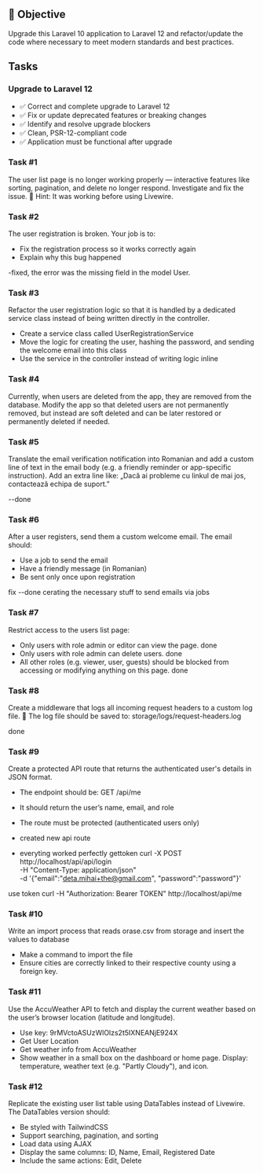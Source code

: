 ## 🧠 Objective

Upgrade this Laravel 10 application to Laravel 12 and refactor/update the code where necessary to meet modern standards and best practices.

## Tasks

### Upgrade to Laravel 12

- ✅ Correct and complete upgrade to Laravel 12
- ✅ Fix or update deprecated features or breaking changes
- ✅ Identify and resolve upgrade blockers
- ✅ Clean, PSR-12-compliant code
- ✅ Application must be functional after upgrade

### Task #1

The user list page is no longer working properly — interactive features like sorting, pagination, and delete no longer respond.
Investigate and fix the issue.
💬 Hint: It was working before using Livewire.

### Task #2

The user registration is broken.
Your job is to:

- Fix the registration process so it works correctly again
- Explain why this bug happened

-fixed, the error was the missing field in the model User.

### Task #3

Refactor the user registration logic so that it is handled by a dedicated service class instead of being written directly in the controller.

- Create a service class called UserRegistrationService
- Move the logic for creating the user, hashing the password, and sending the welcome email into this class
- Use the service in the controller instead of writing logic inline

### Task #4

Currently, when users are deleted from the app, they are removed from the database.
Modify the app so that deleted users are not permanently removed, but instead are
soft deleted and can be later restored or permanently deleted if needed.

### Task #5

Translate the email verification notification into Romanian and add a custom line
of text in the email body (e.g. a friendly reminder or app-specific instruction).
Add an extra line like: „Dacă ai probleme cu linkul de mai jos, contactează echipa de suport.”

--done

### Task #6

After a user registers, send them a custom welcome email. The email should:

- Use a job to send the email
- Have a friendly message (in Romanian)
- Be sent only once upon registration


fix
--done cerating the necessary stuff to send emails via jobs

### Task #7

Restrict access to the users list page:

- Only users with role admin or editor can view the page.
done
- Only users with role admin can delete users.
done
- All other roles (e.g. viewer, user, guests) should be blocked from accessing or modifying anything on this page.
done

### Task #8

Create a middleware that logs all incoming request headers to a custom log file.
📁 The log file should be saved to: storage/logs/request-headers.log

done

### Task #9

Create a protected API route that returns the authenticated user's details in JSON format.

- The endpoint should be: GET /api/me
- It should return the user’s name, email, and role
- The route must be protected (authenticated users only)

- created new api route
- everyting worked perfectly
gettoken
curl -X POST http://localhost/api/api/login \
  -H "Content-Type: application/json" \
  -d '{"email":"deta.mihai+the@gmail.com", "password":"password"}'

 use token
 curl -H "Authorization: Bearer TOKEN" http://localhost/api/me


### Task #10

Write an import process that reads orase.csv from storage and insert the values to database

- Make a command to import the file
- Ensure cities are correctly linked to their respective county using a foreign key.

### Task #11

Use the AccuWeather API to fetch and display the current weather based on the user’s browser location (latitude and longitude).

- Use key: 9rMVctoASUzWlOlzs2t5IXNEANjE924X
- Get User Location
- Get weather info from AccuWeather
- Show weather in a small box on the dashboard or home page. Display: temperature, weather text (e.g. "Partly Cloudy"), and icon.

### Task #12

Replicate the existing user list table using DataTables instead of Livewire. The DataTables version should:

- Be styled with TailwindCSS
- Support searching, pagination, and sorting
- Load data using AJAX
- Display the same columns: ID, Name, Email, Registered Date
- Include the same actions: Edit, Delete
